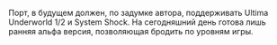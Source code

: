 Порт, в будущем должен, по задумке автора, поддерживать Ultima Underworld 1/2 и System Shock. На сегодняшний день готова лишь ранняя альфа версия, позволяющая бродить по уровням игры.